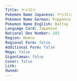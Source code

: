 ```yaml
---
﻿Title: ヤジロン
Pokemon Name Japanese: ヤジロン
Pokemon Name German: Puppance
Pokemon Name English: Baltoy
Language Card: Japanese
National Dex Number: 343
Region: Hoenn
Regional Form: false
Additional Form: false
Mega: false
Gigantamax: false
Cover: false
Link: 
Owned: 
---
```

